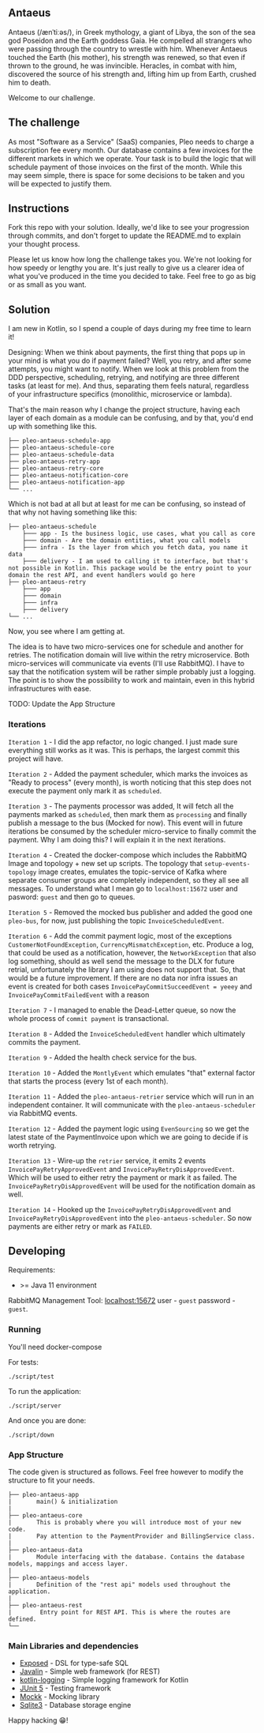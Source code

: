 ## Antaeus

Antaeus (/ænˈtiːəs/), in Greek mythology, a giant of Libya, the son of the sea god Poseidon and the Earth goddess Gaia. He compelled all strangers who were passing through the country to wrestle with him. Whenever Antaeus touched the Earth (his mother), his strength was renewed, so that even if thrown to the ground, he was invincible. Heracles, in combat with him, discovered the source of his strength and, lifting him up from Earth, crushed him to death.

Welcome to our challenge.

## The challenge

As most "Software as a Service" (SaaS) companies, Pleo needs to charge a subscription fee every month. Our database contains a few invoices for the different markets in which we operate. Your task is to build the logic that will schedule payment of those invoices on the first of the month. While this may seem simple, there is space for some decisions to be taken and you will be expected to justify them.

## Instructions

Fork this repo with your solution. Ideally, we'd like to see your progression through commits, and don't forget to update the README.md to explain your thought process.

Please let us know how long the challenge takes you. We're not looking for how speedy or lengthy you are. It's just really to give us a clearer idea of what you've produced in the time you decided to take. Feel free to go as big or as small as you want.

## Solution
I am new in Kotlin, so I spend a couple of days during my free time to learn it!

Designing: When we think about payments, the first thing that pops up in your mind is what you do if payment failed? Well, you retry, and after some attempts, you might want to notify.
When we look at this problem from the DDD perspective, scheduling, retrying, and notifying are three different tasks (at least for me). And thus, separating them feels natural, regardless of your infrastructure specifics (monolithic, microservice or lambda).

That's the main reason why I change the project structure, having each layer of each domain as a module can be confusing, and by that, you'd end up with something like this.
```
├── pleo-antaeus-schedule-app
├── pleo-antaeus-schedule-core
├── pleo-antaeus-schedule-data
├── pleo-antaeus-retry-app
├── pleo-antaeus-retry-core
├── pleo-antaeus-notification-core
├── pleo-antaeus-notification-app
└── ...
```
Which is not bad at all but at least for me can be confusing, so instead of that why not having something like this:
```
├── pleo-antaeus-schedule
    ├─── app - Is the business logic, use cases, what you call as core
    ├─── domain - Are the domain entities, what you call models
    ├─── infra - Is the layer from which you fetch data, you name it data
    ├─── delivery - I am used to calling it to interface, but that's not possible in Kotlin. This package would be the entry point to your domain the rest API, and event handlers would go here
├── pleo-antaeus-retry
    ├─── app
    ├─── domain
    ├─── infra
    ├─── delivery
└── ...
```
Now, you see where I am getting at. 

The idea is to have two micro-services one for schedule and another for retries. The notification domain will live within the retry microservice. Both micro-services will communicate via events (I'll use RabbitMQ). I have to say that the notification system will be rather simple probably just a logging. The point is to show the possibility to work and maintain, even in this hybrid infrastructures with ease.

TODO: Update the App Structure
### Iterations
`Iteration 1` - I did the app refactor, no logic changed. I just made sure everything still works as it was. This is perhaps, the largest commit this project will have.

`Iteration 2` - Added the payment scheduler, which marks the invoices as "Ready to process" (every month), is worth noticing that this step does not execute the payment only mark it as `scheduled`.

`Iteration 3` - The payments processor was added, It will fetch all the payments marked as `scheduled`, then mark them as `processing` and finally publish a message to the bus (Mocked for now). This event will in future iterations be consumed by the scheduler micro-service to finally commit the payment. Why I am doing this? I will explain it in the next iterations.

`Iteration 4` - Created the docker-compose which includes the RabbitMQ Image and topology + new set up scripts. The topology that `setup-events-topology` image creates, emulates the topic-service of Kafka where separate consumer groups are completely independent, so they all see all messages. To understand what I mean go to `localhost:15672` user and pasword: `guest` and then go to queues.

`Iteration 5` - Removed the mocked bus publisher and added the good one `pleo-bus`, for now, just publishing the topic `InvoiceScheduledEvent`.

`Iteration 6` - Add the commit payment logic, most of the exceptions `CustomerNotFoundException`, `CurrencyMismatchException`, etc. Produce a log, that could be used as a notification, however, the `NetworkException` that also log something, should as well send the message to the DLX for future retrial, unfortunately the library I am using does not support that. So, that would be a future improvement. If there are no data nor infra issues an event is created for both cases `InvoicePayCommitSucceedEvent = yeeey` and `InvoicePayCommitFailedEvent` with a reason 

`Iteration 7` - I managed to enable the Dead-Letter queue, so now the whole process of `commit payment` is transactional.

`Iteration 8` - Added the `InvoiceScheduledEvent` handler which ultimately commits the payment.

`Iteration 9` - Added the health check service for the bus.

`Iteration 10` - Added the `MontlyEvent` which emulates "that" external factor that starts the process (every 1st of each month).

`Iteration 11` - Added the `pleo-antaeus-retrier` service which will run in an independent container. It will communicate with the `pleo-antaeus-scheduler` via RabbitMQ events.

`Iteration 12` - Added the payment logic using `EvenSourcing` so we get the latest state of the PaymentInvoice upon which we are going to decide if is worth retrying.

`Iteration 13` - Wire-up the `retrier` service, it emits 2 events `InvoicePayRetryApprovedEvent` and `InvoicePayRetryDisApprovedEvent`. Which will be used to either retry the payment or mark it as failed. The `InvoicePayRetryDisApprovedEvent` will be used for the notification domain as well.

`Iteration 14` - Hooked up the `InvoicePayRetryDisApprovedEvent` and `InvoicePayRetryDisApprovedEvent` into the `pleo-antaeus-scheduler`. So now payments are either retry or mark as `FAILED`.


## Developing

Requirements:
- \>= Java 11 environment

RabbitMQ Management Tool:
 [localhost:15672](localhost:15672) user - `guest` password - `guest`.

### Running
You'll need docker-compose

For tests:
        
    ./script/test

To run the application:

    ./script/server

And once you are done:

    ./script/down


### App Structure
The code given is structured as follows. Feel free however to modify the structure to fit your needs.
```
├── pleo-antaeus-app
|       main() & initialization
|
├── pleo-antaeus-core
|       This is probably where you will introduce most of your new code.
|       Pay attention to the PaymentProvider and BillingService class.
|
├── pleo-antaeus-data
|       Module interfacing with the database. Contains the database models, mappings and access layer.
|
├── pleo-antaeus-models
|       Definition of the "rest api" models used throughout the application.
|
├── pleo-antaeus-rest
|        Entry point for REST API. This is where the routes are defined.
└──
```

### Main Libraries and dependencies
* [Exposed](https://github.com/JetBrains/Exposed) - DSL for type-safe SQL
* [Javalin](https://javalin.io/) - Simple web framework (for REST)
* [kotlin-logging](https://github.com/MicroUtils/kotlin-logging) - Simple logging framework for Kotlin
* [JUnit 5](https://junit.org/junit5/) - Testing framework
* [Mockk](https://mockk.io/) - Mocking library
* [Sqlite3](https://sqlite.org/index.html) - Database storage engine

Happy hacking 😁!
